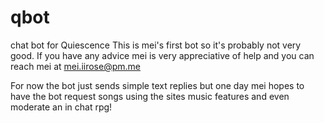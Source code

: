 # qbot
chat bot for Quiescence
This is mei's first bot so it's probably not very good. If you have any advice mei is very appreciative of help and you can reach mei at mei.iirose@pm.me

For now the bot just sends simple text replies but one day mei hopes to have the bot request songs using the sites music features and even moderate an in chat rpg!
